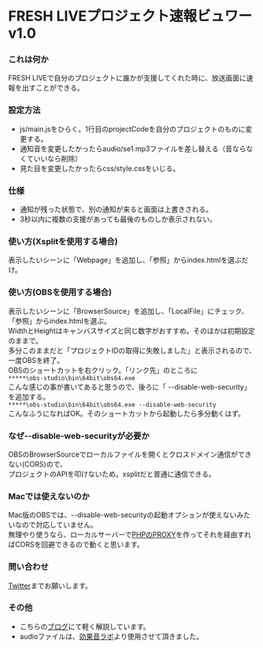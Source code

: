# FRESH LIVEプロジェクト速報ビュワー v1.0

### これは何か
FRESH LIVEで自分のプロジェクトに誰かが支援してくれた時に、放送画面に速報を出すことができる。

### 設定方法
* js/main.jsをひらく。1行目のprojectCodeを自分のプロジェクトのものに変更する。  
* 通知音を変更したかったらaudio/se1.mp3ファイルを差し替える（音ならなくていいなら削除）
* 見た目を変更したかったらcss/style.cssをいじる。
    
### 仕様
* 通知が残った状態で、別の通知が来ると画面は上書きされる。
* 3秒以内に複数の支援があっても最後のものしか表示されない。

### 使い方(Xsplitを使用する場合)
表示したいシーンに「Webpage」を追加し、「参照」からindex.htmlを選ぶだけ。
    
### 使い方(OBSを使用する場合)
表示したいシーンに「BrowserSource」を追加し、「LocalFile」にチェック、「参照」からindex.htmlを選ぶ。  
WidthとHeightはキャンバスサイズと同じ数字がおすすめ。そのほかは初期設定のままで。  
多分このままだと「プロジェクトIDの取得に失敗しました」と表示されるので、一度OBSを終了。  
OBSのショートカットを右クリック。「リンク先」のところに  
`*****\obs-studio\bin\64bit\obs64.exe`  
こんな感じの事が書いてあると思うので、後ろに「 --disable-web-security」を追加する。  
`*****\obs-studio\bin\64bit\obs64.exe --disable-web-security`  
こんなふうになればOK。そのショートカットから起動したら多分動くはず。
    
### なぜ--disable-web-securityが必要か
OBSのBrowserSourceでローカルファイルを開くとクロスドメイン通信ができない(CORS)ので、  
プロジェクトのAPIを叩けないため。xsplitだと普通に通信できる。 

### Macでは使えないのか
Mac版のOBSでは、--disable-web-securityの起動オプションが使えないみたいなので対応していません。  
無理やり使うなら、ローカルサーバーで[PHPのPROXY](https://gist.github.com/dropmeaword/a050231a5767adc52b986faf587f64c9)を作ってそれを経由すればCORSを回避できるので動くと思います。

### 問い合わせ
[Twitter](https://twitter.com/jintokai)までお願いします。

### その他
* こちらの[ブログ](https://tokaisodachi.com/archives/1795)にて軽く解説しています。
* audioファイルは、[効果音ラボ](https://soundeffect-lab.info/)より使用させて頂きました。

